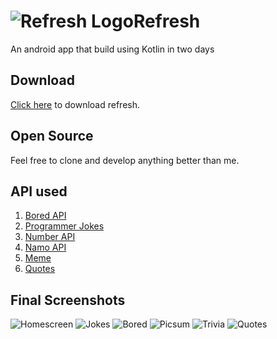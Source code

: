 # ![Refresh Logo](https://github.com/iamsahebgiri/Refresh/blob/master/app/src/main/res/mipmap-mdpi/ic_launcher_round.png)Refresh
An android app that build using Kotlin in two days

## Download 
[Click here](https://drive.google.com/file/d/1Lb9UbvJoa9Osot0Dqov4o3tHUkTtEMhF/view?usp=sharing) to download refresh.

## Open Source
Feel free to clone and develop anything better than me.

## API used

1. [Bored API](http://www.boredapi.com/)
2. [Programmer Jokes](https://official-joke-api.appspot.com/)
3. [Number API](http://numbersapi.com)
4. [Namo API](https://namo-memes.herokuapp.com/memes/1)
5. [Meme](https://meme-api.herokuapp.com/gimme)
6. [Quotes](https://quote-garden.herokuapp.com/)

## Final Screenshots

![Homescreen](https://github.com/iamsahebgiri/Refresh/blob/master/Screenshots/Screenshot_20200129_134550.jpg)
![Jokes](https://github.com/iamsahebgiri/Refresh/blob/master/Screenshots/Screenshot_20200129_134601.jpg)
![Bored](https://github.com/iamsahebgiri/Refresh/blob/master/Screenshots/Screenshot_20200129_134608.jpg)
![Picsum](https://github.com/iamsahebgiri/Refresh/blob/master/Screenshots/Screenshot_20200129_134724.jpg)
![Trivia](https://github.com/iamsahebgiri/Refresh/blob/master/Screenshots/Screenshot_20200129_134731.jpg)
![Quotes](https://github.com/iamsahebgiri/Refresh/blob/master/Screenshots/Screenshot_20200129_134755.jpg)
